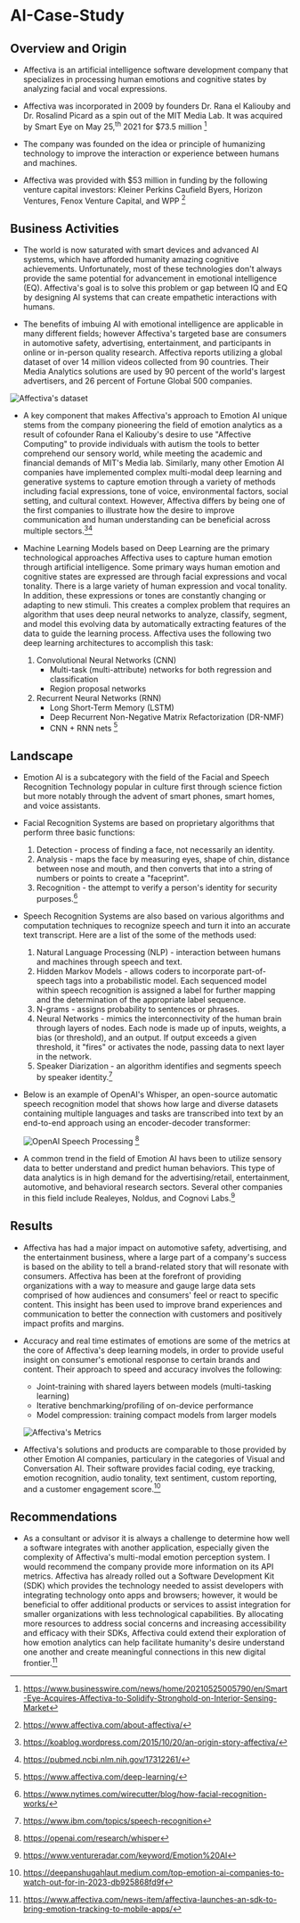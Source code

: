 # AI-Case-Study

## Overview and Origin

* Affectiva is an artificial intelligence software development company that specializes in processing human emotions and cognitive states by analyzing facial and vocal expressions.
  
* Affectiva was incorporated in 2009 by founders Dr. Rana el Kaliouby and Dr. Rosalind Picard as a spin out of the MIT Media Lab. It was acquired by Smart Eye on May 25,<sup>th</sup> 2021 for $73.5 million [^1]

* The company was founded on the idea or principle of humanizing technology to improve the interaction or experience between humans and machines. 

* Affectiva was provided with $53 million in funding by the following venture capital investors: Kleiner Perkins Caufield Byers, Horizon Ventures, Fenox Venture Capital, and WPP [^2]

## Business Activities

* The world is now saturated with smart devices and advanced AI systems, which have afforded humanity amazing cognitive achievements. Unfortunately, most of these technologies don't always provide the same potential for advancement in emotional intelligence (EQ). Affectiva's goal is to solve this problem or gap between IQ and EQ by designing AI systems that can create empathetic interactions with humans.

* The benefits of imbuing AI with emotional intelligence are applicable in many different fields; however Affectiva's targeted base are consumers in automotive safety, advertising, entertainment, and participants in online or in-person quality research. Affectiva reports utilizing a global dataset of over 14 million videos collected from 90 countries. Their Media Analytics solutions are used by 90 percent of the world's largest advertisers, and 26 percent of Fortune Global 500 companies.

![Affectiva's dataset](images_folder/data-from-90-countries-min.png)

* A key component that makes Affectiva's approach to Emotion AI unique stems from the company pioneering the field of emotion analytics as a result of cofounder Rana el Kaliouby's desire to use "Affective Computing" to provide individuals with autism the tools to better comprehend our sensory world, while meeting the academic and financial demands of MIT's Media lab. Similarly, many other Emotion AI companies have implemented complex multi-modal deep learning and generative systems to capture emotion through a variety of methods including facial expressions, tone of voice, environmental factors, social setting, and cultural context. However, Affectiva differs by being one of the first companies to illustrate how the desire to improve communication and human understanding can be beneficial across multiple sectors.[^3][^4]

* Machine Learning Models based on Deep Learning are the primary technological approaches Affectiva uses to capture human emotion through artificial intelligence. Some primary ways human emotion and cognitive states are expressed are through facial expressions and vocal tonality. There is a large variety of human expression and vocal tonality. In addition, these expressions or tones are constantly changing or adapting to new stimuli. This creates a complex problem that requires an algorithm that uses deep neural networks to analyze, classify, segment, and model this evolving data by automatically extracting features of the data to guide the learning process. Affectiva uses the following two deep learning architectures to accomplish this task:
  
  1. Convolutional Neural Networks (CNN)
     - Multi-task (multi-attribute) networks for both regression and classification
     - Region proposal networks
  2. Recurrent Neural Networks (RNN)
     - Long Short-Term Memory (LSTM)
     - Deep Recurrent Non-Negative Matrix Refactorization (DR-NMF)
     - CNN + RNN nets [^5]

## Landscape

* Emotion AI is a subcategory with the field of the Facial and Speech Recognition Technology popular in culture first through science fiction but more notably through the advent of smart phones, smart homes, and voice assistants.

* Facial Recognition Systems are based on proprietary algorithms that perform three basic functions:
  1. Detection - process of finding a face, not necessarily an identity.
  2. Analysis - maps the face by measuring eyes, shape of chin, distance between nose and mouth, and then converts that into a string of numbers or points to create a "faceprint".
  3. Recognition - the attempt to verify a person's identity for security purposes.[^6]
 
* Speech Recognition Systems are also based on various algorithms and computation techniques to recognize speech and turn it into an accurate text transcript. Here are a list of the some of the methods used:
  1.  Natural Language Processing (NLP) - interaction between humans and machines through speech and text.
  2.  Hidden Markov Models - allows coders to incorporate part-of-speech tags into a probabilistic model. Each sequenced model within speech recognition is assigned a label for further mapping and the determination of the appropriate label sequence.
  3.  N-grams - assigns probability to sentences or phrases.
  4.  Neural Networks - mimics the interconnectivity of the human brain through layers of nodes. Each node is made up of inputs, weights, a bias (or threshold), and an output. If output exceeds a given threshold, it "fires" or activates the node, passing data to next layer in the network.
  5.  Speaker Diarization - an algorithm identifies and segments speech by speaker identity.[^7]

* Below is an example of OpenAI's Whisper, an open-source automatic speech recognition model that shows how large and diverse datasets containing multiple languages and tasks are transcribed into text by an end-to-end approach using an encoder-decoder transformer:
 
  ![OpenAI Speech Processing](images_folder/asr-summary-of-model-architecture-desktop.svg) [^8]

      
* A common trend in the field of Emotion AI havs been to utilize sensory data to better understand and predict human behaviors. This type of data analytics is in high demand for the advertising/retail, entertainment, automotive, and behavioral research sectors. Several other companies in this field include Realeyes, Noldus, and Cognovi Labs.[^9]

## Results

* Affectiva has had a major impact on automotive safety, advertising, and the entertainment business, where a large part of a company's success is based on the ability to tell a brand-related story that will resonate with consumers. Affectiva has been at the forefront of providing organizations with a way to measure and gauge large data sets comprised of how audiences and consumers' feel or react to specific content. This insight has been used to improve brand experiences and communication to better the connection with customers and positively impact profits and margins.

* Accuracy and real time estimates of emotions are some of the metrics at the core of Affectiva's deep learning models, in order to provide useful insight on consumer's emotional response to certain brands and content. Their approach to speed and accuracy involves the following:
  -  Joint-training with shared layers between models (multi-tasking learning)
  -  Iterative benchmarking/profiling of on-device performance
  -  Model compression: training compact models from larger models
 
  ![Affectiva's Metrics](images_folder/DeepLearningSpeedVsAccuracy.png)

* Affectiva's solutions and products are comparable to those provided by other Emotion AI companies, particulary in the categories of Visual and Conversation AI. Their software provides facial coding, eye tracking, emotion recognition, audio tonality, text sentiment, custom reporting, and a customer engagement score.[^10]

## Recommendations

* As a consultant or advisor it is always a challenge to determine how well a software integrates with another application, especially given the complexity of Affectiva's multi-modal emotion perception system. I would recommend the company provide more information on its API metrics. Affectiva has already rolled out a Software Development Kit (SDK) which provides the technology needed to assist developers with integrating technology onto apps and browsers; however, it would be beneficial to offer additional products or services to assist integration for smaller organizations with less technological capabilities. By allocating more resources to address social concerns and increasing accessibility and efficacy with their SDKs, Affectiva could extend their exploration of how emotion analytics can help facilitate humanity's desire understand one another and create meaningful connections in this new digital frontier.[^11]


[^1]: https://www.businesswire.com/news/home/20210525005790/en/Smart-Eye-Acquires-Affectiva-to-Solidify-Stronghold-on-Interior-Sensing-Market 
[^2]: https://www.affectiva.com/about-affectiva/
[^3]: https://koablog.wordpress.com/2015/10/20/an-origin-story-affectiva/
[^4]: https://pubmed.ncbi.nlm.nih.gov/17312261/
[^5]: https://www.affectiva.com/deep-learning/
[^6]: https://www.nytimes.com/wirecutter/blog/how-facial-recognition-works/
[^7]: https://www.ibm.com/topics/speech-recognition
[^8]: https://openai.com/research/whisper
[^9]: https://www.ventureradar.com/keyword/Emotion%20AI
[^10]: https://deepanshugahlaut.medium.com/top-emotion-ai-companies-to-watch-out-for-in-2023-db925868fd9f
[^11]: https://www.affectiva.com/news-item/affectiva-launches-an-sdk-to-bring-emotion-tracking-to-mobile-apps/



